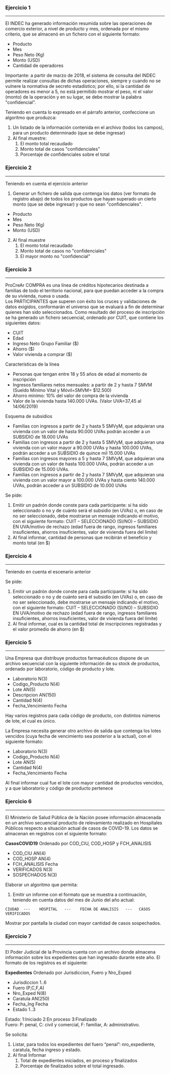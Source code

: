 ### Ejercicio 1
---

El INDEC ha generado información resumida sobre las operaciones de comercio exterior, a nivel de producto y mes,  ordenada por el mismo criterio, que se almacenó en un fichero con el siguiente formato: 

<ul class='fileul'>
	<li>Producto
	<li>Mes
	<li>Peso Neto (Kg)
	<li>Monto (USD)
	<li>Cantidad de operadores
</ul>

Importante: a partir de marzo de 2018, el sistema de consulta del INDEC permite realizar consultas de dichas operaciones,  siempre y cuando no se vulnere la normativa de secreto estadístico;  por ello, si la cantidad de operadores es menor a 5, no está permitido mostrar el peso, ni el valor (monto) de la operación y en su lugar, se debe mostrar la palabra "confidencial".

Teniendo en cuenta lo expresado en el párrafo anterior, confeccione un algoritmo que produzca:

1. Un listado de la información contenida en el archivo (todos los campos), para un producto determinado (que se debe ingresar)  
2. Al final muestre:
    1. El monto total recaudado
    2. Monto total de casos "confidenciales"
    3. Porcentaje de confidenciales sobre el total

### Ejercicio 2
---
	
Teniendo en cuenta el ejercicio anterior

1. Generar un fichero de salida que contenga los datos (ver formato de registro abajo) de todos los productos que hayan superado un cierto monto (que se debe ingresar) y que no sean "confidenciales".

<ul class='fileul'>
	<li>Producto
	<li>Mes
	<li>Peso Neto (Kg)
	<li>Monto (USD)
</ul>

2. Al final muestre
    1. El monto total recaudado
    2. Monto total de casos no "confidenciales"
    3. El mayor monto no "confidencial"

### Ejercicio 3
---

ProCreAr COMPRA es una línea de créditos hipotecarios destinada a familias de todo el territorio nacional, para que puedan acceder a la compra de su vivienda, nueva o usada.  
Los PARTICIPANTES que superen con éxito los cruces y validaciones de datos exigidos, conformarán el universo que se evaluará a fin de determinar quienes han sido seleccionados.
Como resultado del proceso de inscripción se ha generado un fichero secuencial, ordenado por CUIT, que contiene los siguientes datos: 

<ul class='fileul'>
	<li>CUIT
	<li>Edad
	<li>Ingreso Neto Grupo Familiar ($)
	<li>Ahorro ($)
	<li>Valor vivienda a comprar ($)
</ul>

Características de la línea 

- Personas que tengan entre 18 y 55 años de edad al momento de inscripción  
- Ingresos familiares netos mensuales: a partir de 2 y hasta 7 SMVM (Sueldo Mínimo Vital y Móvil=SMVM= $12.500)  
- Ahorro mínimo: 10% del valor de compra de la vivienda  
- Valor de la vivienda hasta 140.000 UVAs. (Valor UVA=37,45 al 14/06/2019)
 
Esquema de subsidios

- Familias con ingresos a partir de 2 y hasta 5 SMVyM, que adquieran una vivienda con un valor de hasta 90.000 UVAs podrán acceder a un SUBSIDIO de 18.000 UVAs
- Familias con ingresos a partir de 2 y hasta 5 SMVyM, que adquieran una vivienda con un valor mayor a 90.000 UVAs y hasta 100.000 UVAs, podrán acceder a un SUBSIDIO de quince mil 15.000 UVAs
- Familias con ingresos mayores a 5 y hasta 7 SMVyM, que adquieran una vivienda con un valor de hasta 100.000 UVAs, podrán acceder a un SUBSIDIO de 15.000 UVAs.
- Familias con ingresos a partir de 2 y hasta 7 SMVyM, que adquieran una vivienda con un valor mayor a 100.000 UVAs y hasta ciento 140.000 UVAs, podrán acceder a un SUBSIDIO de 10.000 UVAs

Se pide: 

1. Emitir un padrón donde conste para cada participante: si ha sido seleccionado o no y de cuánto será el subsidio (en UVAs) o, en caso de no ser seleccionado, debe mostrarse un mensaje indicando el motivo, con el siguiente formato:
CUIT – SELECCIONADO (SI/NO) – SUBSIDIO EN UVA/motivo de rechazo (edad fuera de rango, ingresos familiares insuficientes, ahorros insuficientes, valor de vivienda fuera del límite)
2. Al final informar, cantidad de personas que recibirán el beneficio y monto total (en $)


### Ejercicio 4
---

Teniendo en cuenta el escenario anterior

Se pide: 

1. Emitir un padrón donde conste para cada participante: si ha sido seleccionado o no y de cuánto será el subsidio (en UVAs) o, en caso de no ser seleccionado, debe mostrarse un mensaje indicando el motivo, con el siguiente formato:
CUIT – SELECCIONADO (SI/NO) – SUBSIDIO EN UVA/motivo de rechazo (edad fuera de rango, ingresos familiares insuficientes, ahorros insuficientes, valor de vivienda fuera del límite)
2. Al final informar, cual es la cantidad total de inscripciones registradas y el valor promedio de ahorro (en $)


### Ejercicio 5
---

Una Empresa que distribuye productos farmacéuticos dispone de un archivo secuencial con la siguiente información de su stock de productos, ordenado por laboratorio, código de producto y lote.

<ul class='fileul'>
	<li>Laboratorio <a>N(3)</a>
	<li>Codigo_Producto <a>N(4)</a>
	<li>Lote <a>AN(5)</a>
	<li>Descripcion <a>AN(150)</a>
	<li>Cantidad <a>N(4)</a>
	<li>Fecha_Vencimiento <a>Fecha</a>	
</ul>

Hay varios registros para cada código de producto, con distintos números de lote, el cual es único.

La Empresa necesita generar otro archivo de salida que contenga los lotes vencidos (cuya fecha de vencimiento sea posterior a la actual), con el siguiente formato:

<ul class='fileul'>
	<li>Laboratorio <a>N(3)</a>
	<li>Codigo_Producto <a>N(4)</a>
	<li>Lote <a>AN(5)</a>
	<li>Cantidad <a>N(4)</a>
	<li>Fecha_Vencimiento <a>Fecha</a>	
</ul>

Al final informar cual fue el lote con mayor cantidad de productos vencidos, y a que laboratorio y código de producto pertenece

### Ejercicio 6
---

El Ministerio de Salud Pública de la Nación posee información almacenada en un archivo secuencial producto de relevamiento realizado en Hospitales Públicos respecto a situación actual de casos de COVID-19. Los datos se almacenan en registros con el siguiente formato:

**CasosCOVID19** Ordenado por COD_CIU, COD_HOSP y FCH_ANALISIS
<ul class='fileul'>
	<li class='clave'>COD_CIU <a>AN(4)</a>
	<li class='clave'>COD_HOSP <a>AN(4)</a>
	<li class='clave'>FCH_ANALISIS  <a>Fecha</a>
	<li>VERIFICADOS  <a>N(3)</a>
	<li>SOSPECHADOS <a>N(3)</a>	
</ul>


Elaborar un algoritmo que permita:

1. Emitir un informe con el formato que se muestra a continuación, teniendo en cuenta datos del mes de Junio del año actual:

`CIUDAD  ---    HOSPITAL   ---    FECHA DE ANALISIS   ---   CASOS VERIFICADOS `

Mostrar por pantalla la ciudad con mayor cantidad de casos sospechados.

### Ejercicio 7
---

El Poder Judicial de la Provincia cuenta con un archivo donde almacena información sobre los expedientes que han ingresado durante este año. El formato de los registros es el siguiente:


**Expedientes** Ordenado por Jurisdiccion, Fuero y Nro_Exped
<ul class='fileul'>
	<li class='clave'>Jurisdiccion <a>1..6</a>
	<li class='clave'>Fuero <a>(P,C,F,A)</a>
	<li class='clave'>Nro_Exped <a>N(8)</a>
	<li>Caratula <a>AN(250)</a>
	<li>Fecha_Ing <a>Fecha</a>
	<li>Estado <a>1..3</a>
</ul>

Estado: 1:Iniciado 2:En proceso 3:Finalizado  
Fuero: P: penal, C: civil y comercial, F: familiar, A: administrativo.

Se solicita:

1. Listar, para todos los expedientes del fuero “penal”: nro_expediente, caratula, fecha ingreso y estado.
2. Al final Informar
    1. Total de expedientes iniciados, en proceso y finalizados
    2. Porcentaje de finalizados sobre el total ingresado.
